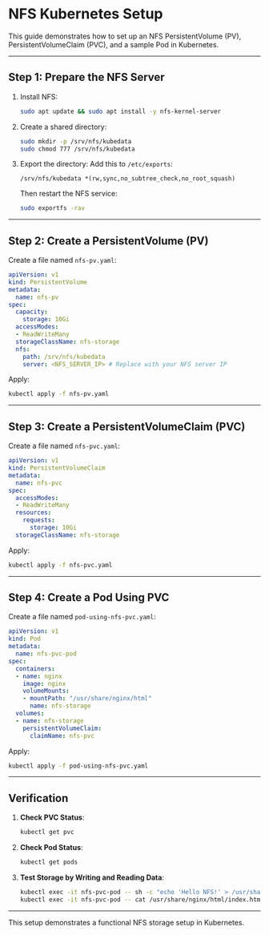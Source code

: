 
# NFS Kubernetes Setup

This guide demonstrates how to set up an NFS PersistentVolume (PV), PersistentVolumeClaim (PVC), and a sample Pod in Kubernetes.

---

## Step 1: Prepare the NFS Server
1. Install NFS:
   ```bash
   sudo apt update && sudo apt install -y nfs-kernel-server
   ```

2. Create a shared directory:
   ```bash
   sudo mkdir -p /srv/nfs/kubedata
   sudo chmod 777 /srv/nfs/kubedata
   ```

3. Export the directory:
   Add this to `/etc/exports`:
   ```plaintext
   /srv/nfs/kubedata *(rw,sync,no_subtree_check,no_root_squash)
   ```
   Then restart the NFS service:
   ```bash
   sudo exportfs -rav
   ```

---

## Step 2: Create a PersistentVolume (PV)
Create a file named `nfs-pv.yaml`:

```yaml
apiVersion: v1
kind: PersistentVolume
metadata:
  name: nfs-pv
spec:
  capacity:
    storage: 10Gi
  accessModes:
  - ReadWriteMany
  storageClassName: nfs-storage
  nfs:
    path: /srv/nfs/kubedata
    server: <NFS_SERVER_IP> # Replace with your NFS server IP
```

Apply:
```bash
kubectl apply -f nfs-pv.yaml
```

---

## Step 3: Create a PersistentVolumeClaim (PVC)
Create a file named `nfs-pvc.yaml`:

```yaml
apiVersion: v1
kind: PersistentVolumeClaim
metadata:
  name: nfs-pvc
spec:
  accessModes:
  - ReadWriteMany
  resources:
    requests:
      storage: 10Gi
  storageClassName: nfs-storage
```

Apply:
```bash
kubectl apply -f nfs-pvc.yaml
```

---

## Step 4: Create a Pod Using PVC
Create a file named `pod-using-nfs-pvc.yaml`:

```yaml
apiVersion: v1
kind: Pod
metadata:
  name: nfs-pvc-pod
spec:
  containers:
  - name: nginx
    image: nginx
    volumeMounts:
    - mountPath: "/usr/share/nginx/html"
      name: nfs-storage
  volumes:
  - name: nfs-storage
    persistentVolumeClaim:
      claimName: nfs-pvc
```

Apply:
```bash
kubectl apply -f pod-using-nfs-pvc.yaml
```

---

## Verification
1. **Check PVC Status**:
   ```bash
   kubectl get pvc
   ```

2. **Check Pod Status**:
   ```bash
   kubectl get pods
   ```

3. **Test Storage by Writing and Reading Data**:
   ```bash
   kubectl exec -it nfs-pvc-pod -- sh -c "echo 'Hello NFS!' > /usr/share/nginx/html/index.html"
   kubectl exec -it nfs-pvc-pod -- cat /usr/share/nginx/html/index.html
   ```

---

This setup demonstrates a functional NFS storage setup in Kubernetes.
